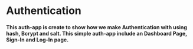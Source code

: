 # Authentication

#### This auth-app is create to show how we make Authentication with using hash, Bcrypt and salt. This simple auth-app include an Dashboard Page, Sign-In and Log-In page.
